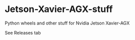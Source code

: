 # Jetson-Xavier-AGX-stuff
Python wheels and other stuff for Nvidia Jetson Xavier-AGX

See Releases tab
